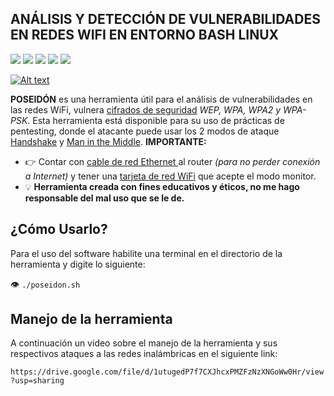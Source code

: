 ## **ANÁLISIS Y DETECCIÓN DE VULNERABILIDADES EN REDES WIFI EN ENTORNO BASH LINUX**
![](https://img.shields.io/github/stars/pandao/editor.md.svg) ![](https://img.shields.io/github/forks/pandao/editor.md.svg) ![](https://img.shields.io/github/tag/pandao/editor.md.svg) ![](https://img.shields.io/github/release/pandao/editor.md.svg) ![](https://img.shields.io/github/issues/pandao/editor.md.svg) 


[![Alt text](https://img.youtube.com/vi/XUfxm8WxMuw/0.jpg)](https://www.youtube.com/watch?v=XUfxm8WxMuw)

**POSEIDÓN** es una herramienta útil para el análisis de vulnerabilidades en las redes WiFi, vulnera [cifrados de seguridad](http://https://www.acens.com/wp-content/images/whitepaper-redes-seguridad-acens-julio-2012.pdf "cifrado de seguridad") *WEP, WPA, WPA2 y WPA-PSK*.
Esta herramienta está disponible para su uso de prácticas de pentesting, donde el atacante puede usar los 2 modos de ataque [Handshake](http://http://helloworldyt.blogspot.com/2016/03/Hacking-wifi-Handshake.html "Handshake") y [Man in the Middle](http://https://www.welivesecurity.com/la-es/2021/12/28/que-es-ataque-man-in-the-middle-como-funciona/ "Man in the Middle").
**IMPORTANTE:** 
- :point_right: Contar con [cable de red Ethernet ](http://https://www.xataka.com/basics/cable-red-ethernet-categorias-protecciones-como-saber-cual-comprar "cable de red Ethernet ")al router *(para no perder conexión a Internet)* y tener una [tarjeta de red WiFi](http://https://computerhoy.com/noticias/hardware/que-es-antena-wifi-usb-que-sirve-cual-comprar-78211 "antena de red WiFi") que acepte el modo monitor.
- :bulb: **Herramienta creada con fines educativos y éticos, no me hago responsable del mal uso que se le de.**
## ¿Cómo Usarlo?
Para el uso del software habilite una terminal en el directorio de la herramienta y digite lo siguiente:

:eye: `./poseidon.sh`

## Manejo de la herramienta
A continuación un video sobre el manejo de la herramienta y sus respectivos ataques a las redes inalámbricas en el siguiente link:

`https://drive.google.com/file/d/1utugedP7f7CXJhcxPMZFzNzXNGoWw0Hr/view?usp=sharing`
